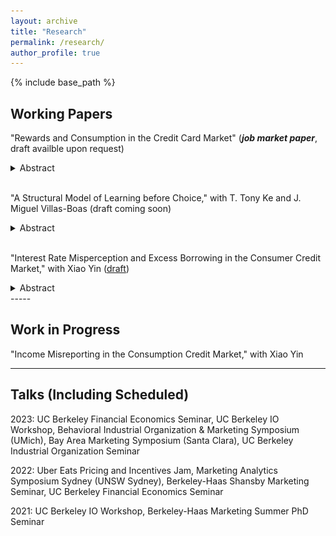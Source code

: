 ```yaml
---
layout: archive
title: "Research"
permalink: /research/
author_profile: true
---
```


{% include base_path %}

Working Papers
-----
"Rewards and Consumption in the Credit Card Market" (***job market paper***, draft availble upon request)
<details>
<summary>Abstract</summary>
<br>
Rewards and perks are prominent features of credit cards. Collaborating with a leading bank in China, I combine propriety consumer-level data and a tailored survey to study the causal effect of rewards on consumption and consumers' subjective expectations. I leverage a novel fuzzy regression continuity design and elucidate that rewards cause consumers to increase consumption across both reward-earning and non-reward-earning categories. Notably, consumers tend to underestimate this spending increase in response to rewards. initiating reward-associated purchases, consumers often fail to account for their future demand for complementary products in the non-reward-earning category. This misperception, in equilibrium, increases credit card rewards and engenders a welfare disparity: sophisticated consumers benefit from those rewards cross-subsidized by the mistakes of naive consumers.
<br>
<img src="/images/reward-rd.png" alt="Reward Effect using Fuzzy RD" width="800"/>
</details>
<br/>

"A Structural Model of Learning before Choice," with T. Tony Ke and J. Miguel Villas-Boas (draft coming soon)
<details>
<summary>Abstract</summary>
<br>
Before making a choice, individuals gradually gather information on the different possible al- ternatives. Analysts may observe how long the individuals gather information on each alternative, when individuals switch from gathering information on one alternative to gathering information on another alternative, and when individuals make a final choice. We develop an empirical model on this choice process, endogenizing the choice of which alternative the individual obtains information from at each point, and estimate the model with data from eye-tracking experiments. The em- pirical analysis yields empirical estimates of the relative size of search costs, switching costs, and informativeness of search for information. We then study the counterfactual of having lower search costs and switching costs, estimating the effect of greater length of time to make a decision and greater number of attention switches across alternatives. The model also delivers that there is a positive correlation between attention to an alternative and likelihood of that alternative being cho- sen, through the individuals choosing to learn more about the alternatives for which the individuals have beliefs of a higher preference.
<br>
<img src="/images/search-mdp.png" alt="Optimal Search Policy" width="800"/>
</details>
<br/>

"Interest Rate Misperception and Excess Borrowing in the Consumer Credit Market," with Xiao Yin ([draft](https://papers.ssrn.com/sol3/papers.cfm?abstract_id=4256372))
<details>
<summary>Abstract</summary>
<br>
Credit cards are usually advertised as financial products of conspicuous quality but with shrouded borrowing costs. We elicit consumer perceptions about the interest rate associated with credit-card borrowing. Combining bank account data and surveys, we find that consumers have very noisy perceptions about the true interest costs associated with credit card debt. Total borrowing decreases with perceived interest rates only for those with negative perception errors. Using an information treatment that informs the true costs of credit-card borrowing, we find that every percentage point decrease in the perceived rate increases borrowing by 143.1 US dollars.
<br>
<img src="/images/debt-bias.png" alt="Interest Rate Misperception and Debt" width="400"/>
<img src="/images/pr_revision.png" alt="Perceived Interest Rate Revision" width="400"/>
</details>
-----

Work in Progress
-----

"Income Misreporting in the Consumption Credit Market," with Xiao Yin

-----

Talks (Including Scheduled)
-----
2023: UC Berkeley Financial Economics Seminar, UC Berkeley IO Workshop, Behavioral Industrial Organization & Marketing Symposium (UMich), Bay Area Marketing Symposium (Santa Clara), UC Berkeley Industrial Organization Seminar

2022: Uber Eats Pricing and Incentives Jam, Marketing Analytics Symposium Sydney (UNSW Sydney), Berkeley-Haas Shansby Marketing Seminar, UC Berkeley Financial Economics Seminar

2021: UC Berkeley IO Workshop, Berkeley-Haas Marketing Summer PhD Seminar